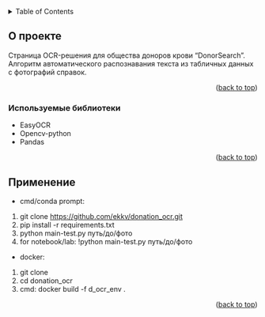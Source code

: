 <a name="readme-top"></a>

<!-- TABLE OF CONTENTS -->
<details>
  <summary>Table of Contents</summary>
  <ol>
    <li><a href="#about-the-project">О проекте</a></li>
    <li><a href="#built-with">Используемые библиотеки</a></li>
    <li><a href="#installation">Установка</a></li>
    <li><a href="#usage">Применение</a></li>
  </ol>
</details>


<a name="about-the-project"></a>
## О проекте

Страница OCR-решения для общества доноров крови “DonorSearch”. Алгоритм автоматического распознавания текста из табличных данных с фотографий справок. 

<p align="right">(<a href="#readme-top">back to top</a>)</p>

<a name="built-with"></a>
### Используемые библиотеки

- EasyOCR
- Opencv-python
- Pandas

<p align="right">(<a href="#readme-top">back to top</a>)</p>

<a name="usage"></a>
## Применение
- cmd/conda prompt:
1) git clone https://github.com/ekkv/donation_ocr.git
2) pip install -r requirements.txt
3) python main-test.py путь/до/фото
4) for notebook/lab: !python main-test.py путь/до/фото
- docker:
1) git clone
2) cd donation_ocr
3) cmd: docker build -f d_ocr_env .

<p align="right">(<a href="#readme-top">back to top</a>)</p>
